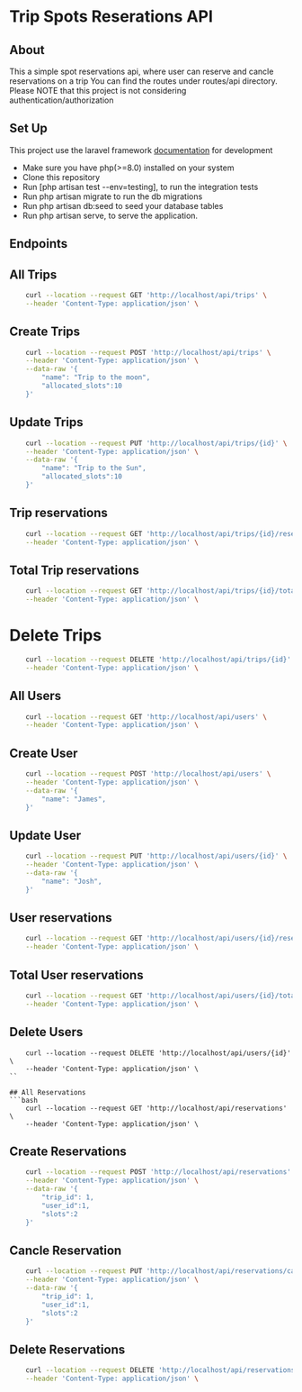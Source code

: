 <p align="center"><h1>Trip Spots Reserations API</h1></p>

## About

This a simple spot reservations api, where user can reserve and cancle reservations on a trip
You can find the routes under routes/api directory.
Please NOTE that this project is not considering authentication/authorization

## Set Up

This project use the laravel framework [documentation](https://laravel.com/docs) for development 

- Make sure you have php(>=8.0) installed on your system
- Clone this repository
- Run [php artisan test --env=testing], to run the integration tests
- Run php artisan migrate to run the db migrations
- Run php artisan db:seed to seed your database tables
- Run php artisan serve, to serve the application.

## Endpoints

## All Trips
```bash
    curl --location --request GET 'http://localhost/api/trips' \
    --header 'Content-Type: application/json' \
```
## Create Trips
```bash
    curl --location --request POST 'http://localhost/api/trips' \
    --header 'Content-Type: application/json' \
    --data-raw '{
        "name": "Trip to the moon",
        "allocated_slots":10
    }'
```
## Update Trips
```bash
    curl --location --request PUT 'http://localhost/api/trips/{id}' \
    --header 'Content-Type: application/json' \
    --data-raw '{
        "name": "Trip to the Sun",
        "allocated_slots":10
    }'
```
## Trip reservations
```bash
    curl --location --request GET 'http://localhost/api/trips/{id}/reservations' \
    --header 'Content-Type: application/json' \
```
## Total Trip reservations
```bash
    curl --location --request GET 'http://localhost/api/trips/{id}/total-reservations' \
    --header 'Content-Type: application/json' \
```
# Delete Trips
```bash
    curl --location --request DELETE 'http://localhost/api/trips/{id}' \
    --header 'Content-Type: application/json' \
```
## All Users
```bash
    curl --location --request GET 'http://localhost/api/users' \
    --header 'Content-Type: application/json' \
```
## Create User
```bash
    curl --location --request POST 'http://localhost/api/users' \
    --header 'Content-Type: application/json' \
    --data-raw '{
        "name": "James",
    }'
```
## Update User
```bash
    curl --location --request PUT 'http://localhost/api/users/{id}' \
    --header 'Content-Type: application/json' \
    --data-raw '{
        "name": "Josh",
    }'
```
## User reservations
```bash
    curl --location --request GET 'http://localhost/api/users/{id}/reservations' \
    --header 'Content-Type: application/json' \
```
## Total User reservations
```bash
    curl --location --request GET 'http://localhost/api/users/{id}/total-reservations' \
    --header 'Content-Type: application/json' \
```
## Delete Users
```
    curl --location --request DELETE 'http://localhost/api/users/{id}' \
    --header 'Content-Type: application/json' \
``

## All Reservations
```bash
    curl --location --request GET 'http://localhost/api/reservations' \
    --header 'Content-Type: application/json' \
```
## Create Reservations
```bash
    curl --location --request POST 'http://localhost/api/reservations' \
    --header 'Content-Type: application/json' \
    --data-raw '{
        "trip_id": 1,
        "user_id":1,
        "slots":2
    }'
```

## Cancle Reservation
```bash
    curl --location --request PUT 'http://localhost/api/reservations/canclation' \
    --header 'Content-Type: application/json' \
    --data-raw '{
        "trip_id": 1,
        "user_id":1,
        "slots":2
    }'
```
## Delete Reservations
```bash
    curl --location --request DELETE 'http://localhost/api/reservations/{id}' \
    --header 'Content-Type: application/json' \
```


